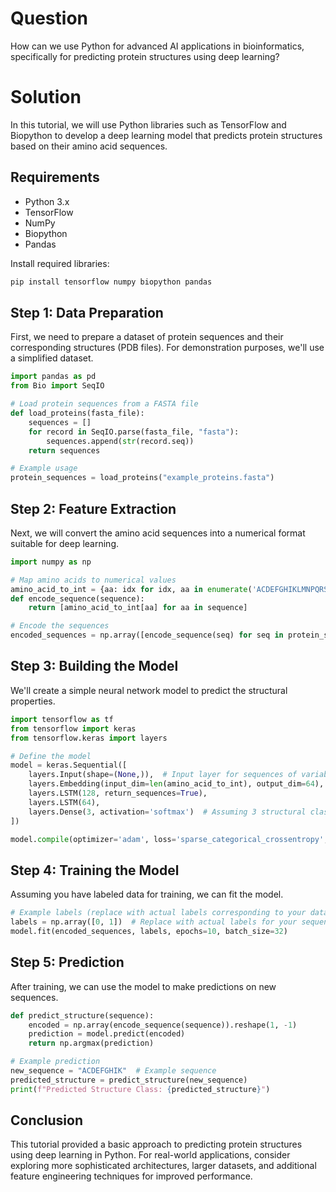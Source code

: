 # Question
How can we use Python for advanced AI applications in bioinformatics, specifically for predicting protein structures using deep learning?

# Solution

In this tutorial, we will use Python libraries such as TensorFlow and Biopython to develop a deep learning model that predicts protein structures based on their amino acid sequences.

## Requirements
- Python 3.x
- TensorFlow
- NumPy
- Biopython
- Pandas

Install required libraries:
```bash
pip install tensorflow numpy biopython pandas
```

## Step 1: Data Preparation
First, we need to prepare a dataset of protein sequences and their corresponding structures (PDB files). For demonstration purposes, we'll use a simplified dataset.

```python
import pandas as pd
from Bio import SeqIO

# Load protein sequences from a FASTA file
def load_proteins(fasta_file):
    sequences = []
    for record in SeqIO.parse(fasta_file, "fasta"):
        sequences.append(str(record.seq))
    return sequences

# Example usage
protein_sequences = load_proteins("example_proteins.fasta")
```

## Step 2: Feature Extraction
Next, we will convert the amino acid sequences into a numerical format suitable for deep learning.

```python
import numpy as np

# Map amino acids to numerical values
amino_acid_to_int = {aa: idx for idx, aa in enumerate('ACDEFGHIKLMNPQRSTVWY')}
def encode_sequence(sequence):
    return [amino_acid_to_int[aa] for aa in sequence]

# Encode the sequences
encoded_sequences = np.array([encode_sequence(seq) for seq in protein_sequences])
```

## Step 3: Building the Model
We'll create a simple neural network model to predict the structural properties.

```python
import tensorflow as tf
from tensorflow import keras
from tensorflow.keras import layers

# Define the model
model = keras.Sequential([
    layers.Input(shape=(None,)),  # Input layer for sequences of variable length
    layers.Embedding(input_dim=len(amino_acid_to_int), output_dim=64),
    layers.LSTM(128, return_sequences=True),
    layers.LSTM(64),
    layers.Dense(3, activation='softmax')  # Assuming 3 structural classes
])

model.compile(optimizer='adam', loss='sparse_categorical_crossentropy', metrics=['accuracy'])
```

## Step 4: Training the Model
Assuming you have labeled data for training, we can fit the model.

```python
# Example labels (replace with actual labels corresponding to your data)
labels = np.array([0, 1])  # Replace with actual labels for your sequences
model.fit(encoded_sequences, labels, epochs=10, batch_size=32)
```

## Step 5: Prediction
After training, we can use the model to make predictions on new sequences.

```python
def predict_structure(sequence):
    encoded = np.array(encode_sequence(sequence)).reshape(1, -1)
    prediction = model.predict(encoded)
    return np.argmax(prediction)

# Example prediction
new_sequence = "ACDEFGHIK"  # Example sequence
predicted_structure = predict_structure(new_sequence)
print(f"Predicted Structure Class: {predicted_structure}")
```

## Conclusion
This tutorial provided a basic approach to predicting protein structures using deep learning in Python. For real-world applications, consider exploring more sophisticated architectures, larger datasets, and additional feature engineering techniques for improved performance.